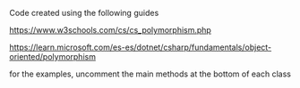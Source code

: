 Code created using the following guides

https://www.w3schools.com/cs/cs_polymorphism.php

https://learn.microsoft.com/es-es/dotnet/csharp/fundamentals/object-oriented/polymorphism

for the examples, uncomment the main methods at the bottom of each class